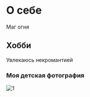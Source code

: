 # О себе
Маг огня

## Хобби
Увлекаюсь некромантией

### Моя детская фотография
![1](https://user-images.githubusercontent.com/129068718/229365114-d3b99d50-d088-4df5-9e78-53ee2c87cf5b.jpg)

